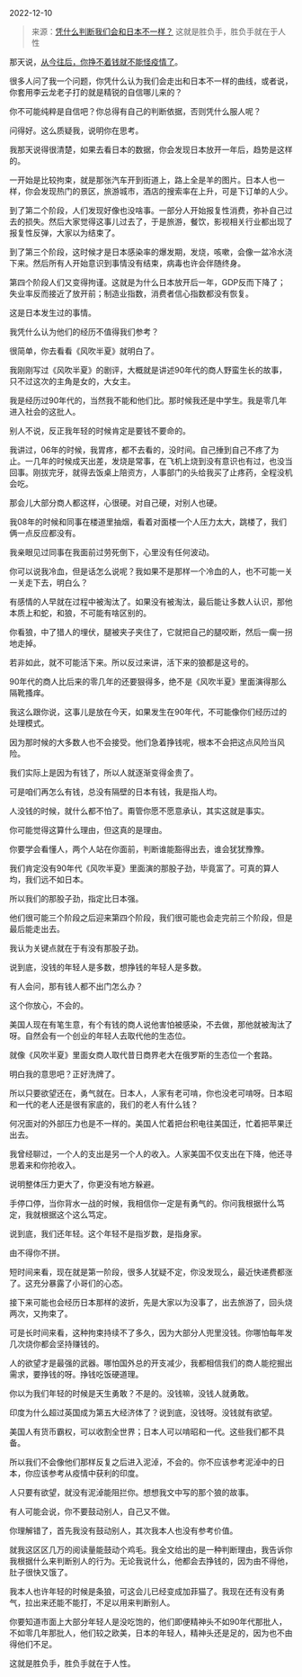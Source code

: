 2022-12-10

> 来源：[凭什么判断我们会和日本不一样？](http://mp.weixin.qq.com/s?__biz=MzU3NDc5Nzc0NQ==&mid=2247521408&idx=1&sn=c47f6bb27ce924f4788500b675fee99e&chksm=fd2e365eca59bf48c20008020efc844db4d41453bd815399074615795c2aee4d54e903fcb52c&scene=27#wechat_redirect)
> 这就是胜负手，胜负手就在于人性

那天说，[从今往后，你挣不着钱就不能怪疫情了](http://mp.weixin.qq.com/s?__biz=MzU3NDc5Nzc0NQ==&mid=2247521396&idx=2&sn=f08dd8e1c72f52195b8019b3f65e44d7&chksm=fd2e36aaca59bfbc7cd23cbea870b2caea75f7a9b27f0a5df08c743e841425ff0dd57b114bfc&scene=21#wechat_redirect)。  

很多人问了我一个问题，你凭什么认为我们会走出和日本不一样的曲线，或者说，你套用李云龙老子打的就是精锐的自信哪儿来的？

你不可能纯粹是自信吧？你总得有自己的判断依据，否则凭什么服人呢？  

问得好。这么质疑我，说明你在思考。

我那天说得很清楚，如果去看日本的数据，你会发现日本放开一年后，趋势是这样的。  

一开始是比较拘束，就是那张汽车开到街道上，路上全是羊的图片。日本人也一样，你会发现热门的景区，旅游城市，酒店的搜索率在上升，可是下订单的人少。

到了第二个阶段，人们发现好像也没啥事。一部分人开始报复性消费，弥补自己过去的损失。然后大家觉得这事儿过去了，于是旅游，餐饮，影视相关行业都出现了报复性反弹，大家以为结束了。

到了第三个阶段，这时候才是日本感染率的爆发期，发烧，咳嗽，会像一盆冷水浇下来。然后所有人开始意识到事情没有结束，病毒也许会伴随终身。  

第四个阶段人们又变得拘谨。这就是为什么日本放开后一年，GDP反而下降了；失业率反而接近了放开前；制造业指数，消费者信心指数都没有恢复。  

这是日本发生过的事情。  

我凭什么认为他们的经历不值得我们参考？

很简单，你去看看《风吹半夏》就明白了。

我刚刚写过《风吹半夏》的剧评，大概就是讲述90年代的商人野蛮生长的故事，只不过这次的主角是女的，大女主。

我是经历过90年代的，当然我不能和他们比。那时候我还是中学生。我是零几年进入社会的这批人。

别人不说，反正我年轻的时候肯定是要钱不要命的。  

我讲过，06年的时候，我胃疼，都不去看的，没时间。自己捶到自己不疼了为止。一几年的时候成天出差，发烧是常事，在飞机上烧到没有意识也有过，也没当回事。刚拔完牙，就得去饭桌上陪资方，人事部门的头给我买了止疼药，全程没机会吃。  

那会儿大部分商人都这样，心很硬。对自己硬，对别人也硬。

我08年的时候和同事在楼道里抽烟，看着对面楼一个人压力太大，跳楼了，我们俩一点反应都没有。  

我亲眼见过同事在我面前过劳死倒下，心里没有任何波动。  

你可以说我冷血，但是话怎么说呢？我如果不是那样一个冷血的人，也不可能一关一关走下去，明白么？  

有感情的人早就在过程中被淘汰了。如果没有被淘汰，最后能让多数人认识，那他本质上和蛇，和狼，不可能有啥区别的。

你看狼，中了猎人的埋伏，腿被夹子夹住了，它就把自己的腿咬断，然后一瘸一拐地走掉。  

若非如此，就不可能活下来。所以反过来讲，活下来的狼都是这号的。  

90年代的商人比后来的零几年的还要狠得多，绝不是《风吹半夏》里面演得那么隔靴搔痒。

我这么跟你说，这事儿是放在今天，如果发生在90年代，不可能像你们经历过的处理模式。  

因为那时候的大多数人也不会接受。他们急着挣钱呢，根本不会把这点风险当风险。  

我们实际上是因为有钱了，所以人就逐渐变得金贵了。  

可是咱们再怎么有钱，总没有隔壁的日本有钱，我是指人均。  

人没钱的时候，就什么都不怕了。甭管你愿不愿意承认，其实这就是事实。  

你可能觉得这算什么理由，但这真的是理由。  

你要学会看懂人，两个人站在你面前，判断谁能豁得出去，谁会犹犹豫豫。  

我们肯定没有90年代《风吹半夏》里面演的那股子劲，毕竟富了。可真的算人均，我们远不如日本。

所以我们的那股子劲，指定比日本强。

他们很可能三个阶段之后迎来第四个阶段，我们很可能也会走完前三个阶段，但是最后能走出去。  

我认为关键点就在于有没有那股子劲。  

说到底，没钱的年轻人是多数，想挣钱的年轻人是多数。  

有人会问，那有钱人都不出门怎么办？

这个你放心，不会的。

美国人现在有笔生意，有个有钱的商人说他害怕被感染，不去做，那他就被淘汰了呀。自然会有一个创业的年轻人去取代他的生态位。  

就像《风吹半夏》里面女商人取代昔日商界老大在俄罗斯的生态位一个套路。

明白我的意思吧？正好洗牌了。  

所以只要欲望还在，勇气就在。日本人，人家有老可啃，你也没老可啃呀。日本昭和一代的老人还是很有家底的，我们的老人有什么钱？

何况面对的外部压力也是不一样的。美国人忙着把台积电往美国迁，忙着把苹果迁出去。  

我曾经聊过，一个人的支出是另一个人的收入。人家美国不仅支出在下降，他还寻思着来和你抢收入。  

说明整体压力更大了，你更没有地方躲避。

手停口停，当你背水一战的时候，我相信你一定是有勇气的。你问我根据什么笃定，我就根据这个这么笃定。  

说到底，我们还年轻。这个年轻不是指岁数，是指身家。  

由不得你不拼。  

短时间来看，现在就是第一阶段，很多人犹疑不定，你没发现么，最近快递费都涨了。这充分暴露了小哥们的心态。

接下来可能也会经历日本那样的波折，先是大家以为没事了，出去旅游了，回头烧两次，又拘束了。  

可是长时间来看，这种拘束持续不了多久，因为大部分人兜里没钱。你哪怕每年发几次烧你都会坚持赚钱的。

人的欲望才是最强的武器。哪怕国外总的开支减少，我都相信我们的商人能挖掘出需求，要挣钱的呀。挣钱吃饭硬道理。  

你以为我们年轻的时候是天生勇敢？不是的。没钱嘛，没钱人就勇敢。

印度为什么超过英国成为第五大经济体了？说到底，没钱呀。没钱就有欲望。

美国人有货币霸权，可以收割全世界；日本人可以啃昭和一代。这些我们都不具备。

所以我们不会像他们那样反复之后进入泥淖，不会的。你不应该参考泥淖中的日本，你应该参考从疫情中获利的印度。  

人只要有欲望，就没有泥淖能阻拦你。想想我文中写的那个狼的故事。

有人可能会说，你不要鼓动别人，自己又不做。

你理解错了，首先我没有鼓动别人，其次我本人也没有参考价值。  

就我这区区几万的阅读量能鼓动个鸡毛。我全文给出的是一种判断理由，我告诉你我根据什么来判断别人的行为。无论我说什么，他都会去挣钱的，因为由不得他，肚子很快又饿了。  

我本人也许年轻的时候是条狼，可这会儿已经变成加菲猫了。我现在还有没有勇气，拉出来还能不能打，不足以用来判断别人。

你要知道市面上大部分年轻人是没吃饱的，他们即便精神头不如90年代那批人，不如零几年那批人，他们较之欧美，日本的年轻人，精神头还是足的，因为也不由得他们不足。  

这就是胜负手，胜负手就在于人性。

